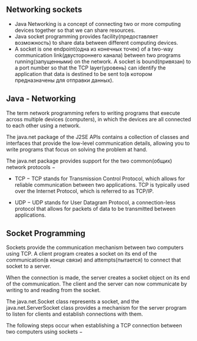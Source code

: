 ## Networking sockets

* Java Networking is a concept of connecting two or more computing devices together so that we can share resources.
* Java socket programming provides facility(предоставляет возможность) to share data between different computing devices.
* A socket is one endpoint(одна из конечных точек) of a two-way communication link(двустороннего канала) between two programs running(запущенными) on the network. A socket is bound(привязан) to a port number so that the TCP layer(уровень) can identify the application that data is destined to be sent to(в котором предназначены для отправки данных).

## Java - Networking

The term network programming refers to writing programs that execute across multiple devices (computers), in which the devices are all connected to each other using a network.

The java.net package of the J2SE APIs contains a collection of classes and interfaces that provide the low-level communication details, allowing you to write programs that focus on solving the problem at hand.

The java.net package provides support for the two common(общих) network protocols −

* TCP − TCP stands for Transmission Control Protocol, which allows for reliable communication between two applications. TCP is typically used over the Internet Protocol, which is referred to as TCP/IP.

* UDP − UDP stands for User Datagram Protocol, a connection-less protocol that allows for packets of data to be transmitted between applications.

## Socket Programming

Sockets provide the communication mechanism between two computers using TCP. A client program creates a socket on its end of the communication(в конце связи) and attempts(пытается) to connect that socket to a server.

When the connection is made, the server creates a socket object on its end of the communication. The client and the server can now communicate by writing to and reading from the socket.

The java.net.Socket class represents a socket, and the java.net.ServerSocket class provides a mechanism for the server program to listen for clients and establish connections with them.

The following steps occur when establishing a TCP connection between two computers using sockets −